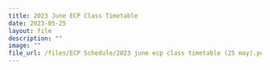 ```yaml
---
title: 2023 June ECP Class Timetable
date: 2023-05-25
layout: file
description: ""
image: ""
file_url: /files/ECP Schedule/2023 june ecp class timetable (25 may).pdf
---
```

